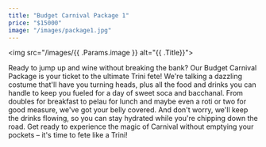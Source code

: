 ```yaml
---
title: "Budget Carnival Package 1"
price: "$15000"
image: "/images/package1.jpg"
---
```


<img src="/images/{{ .Params.image }} alt="{{ .Title}}">

Ready to jump up and wine without breaking the bank? Our Budget Carnival Package is your ticket to the ultimate Trini fete! We're talking a dazzling costume that'll have you turning heads, plus all the food and drinks you can handle to keep you fueled for a day of sweet soca and bacchanal.  From doubles for breakfast to pelau for lunch and maybe even a roti or two for good measure, we've got your belly covered. And don't worry, we'll keep the drinks flowing, so you can stay hydrated while you're chipping down the road.  Get ready to experience the magic of Carnival without emptying your pockets – it's time to fete like a Trini!



